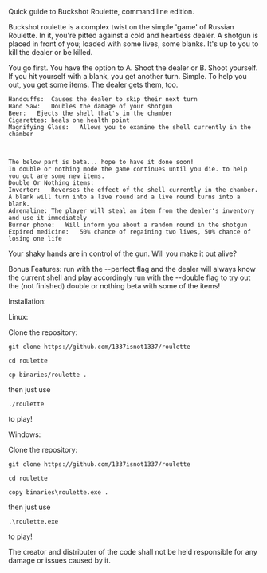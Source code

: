 Quick guide to Buckshot Roulette, command line edition.

Buckshot roulette is a complex twist on the simple 'game' of Russian Roulette. In it, you're pitted against a cold and heartless dealer. A shotgun is placed in front of you; loaded with some lives, some blanks. It's up to you to kill the dealer or be killed.

You go first. You have the option to 
A. Shoot the dealer or 
B. Shoot yourself. 
If you hit yourself with a blank, you get another turn. Simple. 
To help you out, you get some items. The dealer gets them, too.

    Handcuffs:	Causes the dealer to skip their next turn
    Hand Saw:	Doubles the damage of your shotgun
    Beer:	Ejects the shell that's in the chamber
    Cigarettes:	heals one health point
    Magnifying Glass:	Allows you to examine the shell currently in the chamber
    


    The below part is beta... hope to have it done soon!    
    In double or nothing mode the game continues until you die. to help you out are some new items.
    Double Or Nothing items:
    Inverter:	Reverses the effect of the shell currently in the chamber. A blank will turn into a live round and a live round turns into a blank.
    Adrenaline:	The player will steal an item from the dealer's inventory and use it immediately
    Burner phone:	Will inform you about a random round in the shotgun
    Expired medicine:	50% chance of regaining two lives, 50% chance of losing one life
    
Your shaky hands are in control of the gun. Will you make it out alive? 

Bonus Features:
run with the --perfect flag and the dealer will always know the current shell and play accordingly
run with the --double flag to try out the (not finished) double or nothing beta with some of the items!

Installation:

Linux:

Clone the repository:

`git clone https://github.com/1337isnot1337/roulette`

`cd roulette`

`cp binaries/roulette .`

then just use 

`./roulette`

to play!


Windows:

Clone the repository:

`git clone https://github.com/1337isnot1337/roulette`

`cd roulette`

`copy binaries\roulette.exe .`

then just use 

`.\roulette.exe`

to play!





The creator and distributer of the code shall not be held responsible for any damage or issues caused by it. 
